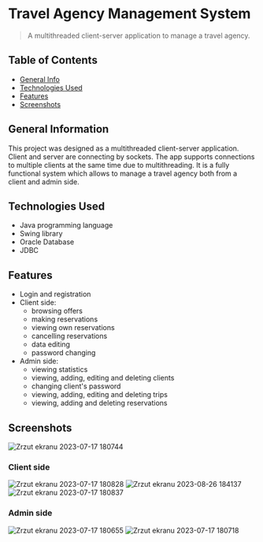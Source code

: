 # Travel Agency Management System
> A multithreaded client-server application to manage a travel agency.

## Table of Contents
* [General Info](#general-information)
* [Technologies Used](#technologies-used)
* [Features](#features)
* [Screenshots](#screenshots)


## General Information
This project was designed as a multithreaded client-server application. Client and server are connecting by sockets. The app supports connections to multiple clients at the same time 
     due to multithreading. It is a fully functional system which allows to manage a travel agency both from a client and admin side.


## Technologies Used
- Java programming language
- Swing library
- Oracle Database
- JDBC


## Features
* Login and registration
* Client side:
    - browsing offers
    - making reservations
    - viewing own reservations
    - cancelling reservations
    - data editing
    - password changing
* Admin side:
    - viewing statistics
    - viewing, adding, editing and deleting clients
    - changing client's password
    - viewing, adding, editing and deleting trips
    - viewing, adding and deleting reservations



## Screenshots
  
 ![Zrzut ekranu 2023-07-17 180744](https://github.com/codeCrafter8/TravelAgencyManagementSystem2/assets/126499182/23d892e6-f70d-4a73-be70-fd76a509664b)

### Client side

![Zrzut ekranu 2023-07-17 180828](https://github.com/codeCrafter8/TravelAgencyManagementSystem2/assets/126499182/4fbe0fed-6532-4204-8d11-6fdc1bbb7d75)
![Zrzut ekranu 2023-08-26 184137](https://github.com/codeCrafter8/Arkanoid/assets/126499182/6f9155c9-cae9-4638-b9e5-5911a7f5f7bf)
![Zrzut ekranu 2023-07-17 180837](https://github.com/codeCrafter8/TravelAgencyManagementSystem2/assets/126499182/79d70db2-9e85-48c6-aea5-4dd4705c089b)

### Admin side

![Zrzut ekranu 2023-07-17 180655](https://github.com/codeCrafter8/Arkanoid/assets/126499182/05d88244-17e5-48c1-a887-b63e7523a13f)
![Zrzut ekranu 2023-07-17 180718](https://github.com/codeCrafter8/Arkanoid/assets/126499182/c61e415b-d20f-4fac-8ed7-aebe5f887954)
  
